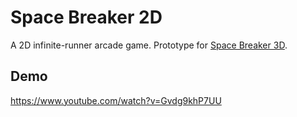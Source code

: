 # Space Breaker 2D

A 2D infinite-runner arcade game. Prototype for [Space Breaker 3D](https://github.com/nadeem-ahmd/Space-Breaker).

## Demo 

https://www.youtube.com/watch?v=Gvdg9khP7UU
